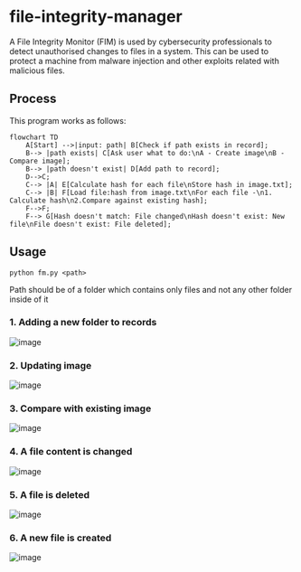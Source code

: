 # file-integrity-manager
A File Integrity Monitor (FIM) is used by cybersecurity professionals to detect unauthorised changes to files in a system. This can be used to protect a machine from malware injection and other exploits related with malicious files.

## Process
This program works as follows:

```mermaid
flowchart TD
    A[Start] -->|input: path| B[Check if path exists in record];
    B--> |path exists| C[Ask user what to do:\nA - Create image\nB - Compare image];
    B--> |path doesn't exist| D[Add path to record];
    D-->C;
    C--> |A| E[Calculate hash for each file\nStore hash in image.txt];
    C--> |B| F[Load file:hash from image.txt\nFor each file -\n1. Calculate hash\n2.Compare against existing hash];
    F-->F;
    F--> G[Hash doesn't match: File changed\nHash doesn't exist: New file\nFile doesn't exist: File deleted];
```

## Usage
    python fm.py <path>
Path should be of a folder which contains only files and not any other folder inside of it

### 1. Adding a new folder to records
![image](https://github.com/axlrpro/file-integrity-manager/assets/38007584/4dd5c449-513b-4b6c-b4b2-4eb0c0042498)

### 2. Updating image
![image](https://github.com/axlrpro/file-integrity-manager/assets/38007584/ef0fb2a8-ad67-4252-a957-aa72fdc1b5c9)

### 3. Compare with existing image
![image](https://github.com/axlrpro/file-integrity-manager/assets/38007584/0cbc7ad2-8bec-488b-bd3e-e6f13d412e10)

### 4. A file content is changed
![image](https://github.com/axlrpro/file-integrity-manager/assets/38007584/9145faa5-8734-4d49-865a-0860cf753425)

### 5. A file is deleted
![image](https://github.com/axlrpro/file-integrity-manager/assets/38007584/f5b2819a-2455-446d-9785-f5f6c27b7094)

### 6. A new file is created
![image](https://github.com/axlrpro/file-integrity-manager/assets/38007584/a0564b72-d52f-44ef-9fe2-b52395bc0fd0)

